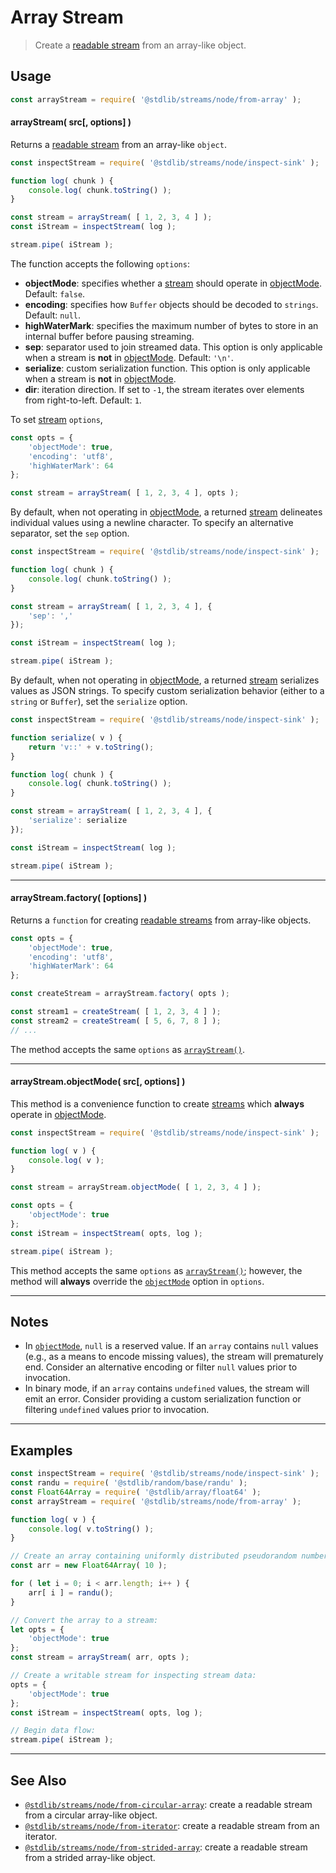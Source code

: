 <!--

@license Apache-2.0

Copyright (c) 2018 The Stdlib Authors.

Licensed under the Apache License, Version 2.0 (the "License");
you may not use this file except in compliance with the License.
You may obtain a copy of the License at

   http://www.apache.org/licenses/LICENSE-2.0

Unless required by applicable law or agreed to in writing, software
distributed under the License is distributed on an "AS IS" BASIS,
WITHOUT WARRANTIES OR CONDITIONS OF ANY KIND, either express or implied.
See the License for the specific language governing permissions and
limitations under the License.

-->

# Array Stream

> Create a [readable stream][readable-stream] from an array-like object.

<section class="usage">

## Usage

```javascript
const arrayStream = require( '@stdlib/streams/node/from-array' );
```

<a name="array-stream"></a>

#### arrayStream( src\[, options] )

Returns a [readable stream][readable-stream] from an array-like `object`.

```javascript
const inspectStream = require( '@stdlib/streams/node/inspect-sink' );

function log( chunk ) {
    console.log( chunk.toString() );
}

const stream = arrayStream( [ 1, 2, 3, 4 ] );
const iStream = inspectStream( log );

stream.pipe( iStream );
```

The function accepts the following `options`:

-   **objectMode**: specifies whether a [stream][stream] should operate in [objectMode][object-mode]. Default: `false`.
-   **encoding**: specifies how `Buffer` objects should be decoded to `strings`. Default: `null`.
-   **highWaterMark**: specifies the maximum number of bytes to store in an internal buffer before pausing streaming.
-   **sep**: separator used to join streamed data. This option is only applicable when a stream is **not** in [objectMode][object-mode]. Default: `'\n'`.
-   **serialize**: custom serialization function. This option is only applicable when a stream is **not** in [objectMode][object-mode].
-   **dir**: iteration direction. If set to `-1`, the stream iterates over elements from right-to-left. Default: `1`.

To set [stream][stream] `options`,

```javascript
const opts = {
    'objectMode': true,
    'encoding': 'utf8',
    'highWaterMark': 64
};

const stream = arrayStream( [ 1, 2, 3, 4 ], opts );
```

By default, when not operating in [objectMode][object-mode], a returned [stream][stream] delineates individual values using a newline character. To specify an alternative separator, set the `sep` option.

```javascript
const inspectStream = require( '@stdlib/streams/node/inspect-sink' );

function log( chunk ) {
    console.log( chunk.toString() );
}

const stream = arrayStream( [ 1, 2, 3, 4 ], {
    'sep': ','
});

const iStream = inspectStream( log );

stream.pipe( iStream );
```

By default, when not operating in [objectMode][object-mode], a returned [stream][stream] serializes values as JSON strings. To specify custom serialization behavior (either to a `string` or `Buffer`), set the `serialize` option.

```javascript
const inspectStream = require( '@stdlib/streams/node/inspect-sink' );

function serialize( v ) {
    return 'v::' + v.toString();
}

function log( chunk ) {
    console.log( chunk.toString() );
}

const stream = arrayStream( [ 1, 2, 3, 4 ], {
    'serialize': serialize
});

const iStream = inspectStream( log );

stream.pipe( iStream );
```

* * *

#### arrayStream.factory( \[options] )

Returns a `function` for creating [readable streams][readable-stream] from array-like objects.

```javascript
const opts = {
    'objectMode': true,
    'encoding': 'utf8',
    'highWaterMark': 64
};

const createStream = arrayStream.factory( opts );

const stream1 = createStream( [ 1, 2, 3, 4 ] );
const stream2 = createStream( [ 5, 6, 7, 8 ] );
// ...
```

The method accepts the same `options` as [`arrayStream()`](#array-stream).

* * *

#### arrayStream.objectMode( src\[, options] )

This method is a convenience function to create [streams][stream] which **always** operate in [objectMode][object-mode].

```javascript
const inspectStream = require( '@stdlib/streams/node/inspect-sink' );

function log( v ) {
    console.log( v );
}

const stream = arrayStream.objectMode( [ 1, 2, 3, 4 ] );

const opts = {
    'objectMode': true
};
const iStream = inspectStream( opts, log );

stream.pipe( iStream );
```

This method accepts the same `options` as [`arrayStream()`](#array-stream); however, the method will **always** override the [`objectMode`][object-mode] option in `options`.

</section>

<!-- /.usage -->

* * *

<section class="notes">

## Notes

-   In [`objectMode`][object-mode], `null` is a reserved value. If an `array` contains `null` values (e.g., as a means to encode missing values), the stream will prematurely end. Consider an alternative encoding or filter `null` values prior to invocation.
-   In binary mode, if an `array` contains `undefined` values, the stream will emit an error. Consider providing a custom serialization function or filtering `undefined` values prior to invocation.

</section>

<!-- /.notes -->

* * *

<section class="examples">

## Examples

<!-- eslint no-undef: "error" -->

```javascript
const inspectStream = require( '@stdlib/streams/node/inspect-sink' );
const randu = require( '@stdlib/random/base/randu' );
const Float64Array = require( '@stdlib/array/float64' );
const arrayStream = require( '@stdlib/streams/node/from-array' );

function log( v ) {
    console.log( v.toString() );
}

// Create an array containing uniformly distributed pseudorandom numbers:
const arr = new Float64Array( 10 );

for ( let i = 0; i < arr.length; i++ ) {
    arr[ i ] = randu();
}

// Convert the array to a stream:
let opts = {
    'objectMode': true
};
const stream = arrayStream( arr, opts );

// Create a writable stream for inspecting stream data:
opts = {
    'objectMode': true
};
const iStream = inspectStream( opts, log );

// Begin data flow:
stream.pipe( iStream );
```

</section>

<!-- /.examples -->

<!-- Section for related `stdlib` packages. Do not manually edit this section, as it is automatically populated. -->

<section class="related">

* * *

## See Also

-   <span class="package-name">[`@stdlib/streams/node/from-circular-array`][@stdlib/streams/node/from-circular-array]</span><span class="delimiter">: </span><span class="description">create a readable stream from a circular array-like object.</span>
-   <span class="package-name">[`@stdlib/streams/node/from-iterator`][@stdlib/streams/node/from-iterator]</span><span class="delimiter">: </span><span class="description">create a readable stream from an iterator.</span>
-   <span class="package-name">[`@stdlib/streams/node/from-strided-array`][@stdlib/streams/node/from-strided-array]</span><span class="delimiter">: </span><span class="description">create a readable stream from a strided array-like object.</span>

</section>

<!-- /.related -->

<!-- Section for all links. Make sure to keep an empty line after the `section` element and another before the `/section` close. -->

<section class="links">

[stream]: https://nodejs.org/api/stream.html

[object-mode]: https://nodejs.org/api/stream.html#stream_object_mode

[readable-stream]: https://nodejs.org/api/stream.html

<!-- <related-links> -->

[@stdlib/streams/node/from-circular-array]: https://github.com/stdlib-js/stdlib/tree/develop/lib/node_modules/%40stdlib/streams/node/from-circular-array

[@stdlib/streams/node/from-iterator]: https://github.com/stdlib-js/stdlib/tree/develop/lib/node_modules/%40stdlib/streams/node/from-iterator

[@stdlib/streams/node/from-strided-array]: https://github.com/stdlib-js/stdlib/tree/develop/lib/node_modules/%40stdlib/streams/node/from-strided-array

<!-- </related-links> -->

</section>

<!-- /.links -->
